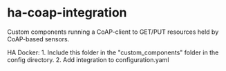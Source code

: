 # ha-coap-integration
Custom components running a CoAP-client to GET/PUT resources held by CoAP-based sensors.

HA Docker:
    1. Include this folder in the "custom_components" folder in the config directory.
    2. Add integration to configuration.yaml
